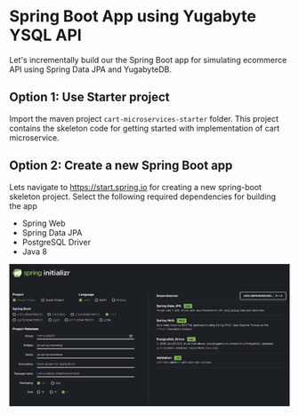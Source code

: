 # Spring Boot App using Yugabyte YSQL API

Let's incrementally build our the Spring Boot app for simulating ecommerce API using Spring Data JPA and YugabyteDB.


## Option 1: Use Starter project 

Import the maven project `cart-microservices-starter` folder. This project contains the skeleton code for getting started
with implementation of cart microservice.



## Option 2: Create a new Spring Boot app

Lets navigate to https://start.spring.io for creating a new spring-boot skeleton project. Select the following required dependencies for building the app

* Spring Web
* Spring Data JPA
* PostgreSQL Driver
* Java 8


![Create a new Spring Boot app](../images/spring-initializer.png)


